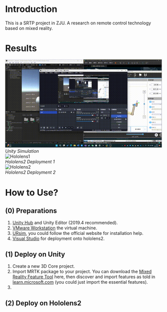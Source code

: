 # Introduction
This is a SRTP project in ZJU. A research on remote control technology based on mixed reality.

# Results
![unity](https://github.com/FelixChristian011226/RoboticArmsControlWithMixedReality/blob/main/Results/Unity.gif)  
                        *Unity Simulation*  
![Hololens1](https://github.com/FelixChristian011226/RoboticArmsControlWithMixedReality/blob/main/Results/Hololens1.gif)  
                        *Hololens2 Deployment 1*  
![Hololens2](https://github.com/FelixChristian011226/RoboticArmsControlWithMixedReality/blob/main/Results/Hololens2.gif)  
                        *Hololens2 Deployment 2*  

# How to Use?
## (0) Preparations
1. [Unity Hub](https://unity.com/cn/unity-hub) and Unity Editor (2019.4 recommended).
2. [VMware Workstation](https://www.vmware.com/cn/products/workstation-player.html) the virtual machine.
3. [URsim](https://www.universal-robots.com/download/software-e-series/simulator-non-linux/offline-simulator-e-series-ur-sim-for-non-linux-594/), you could follow the official website for installation help.
4. [Visual Studio](https://visualstudio.microsoft.com/zh-hans/) for deployment onto hololens2.
## (1) Deploy on Unity
1. Create a new 3D Core project.
2. Import MRTK package to your project. You can download the [Mixed Reality Feature Tool](https://www.microsoft.com/en-us/download/details.aspx?id=102778) here, then discover and import features as told in [learn.microsoft.com](https://learn.microsoft.com/zh-cn/windows/mixed-reality/mrtk-unity/mrtk2/configuration/usingupm?view=mrtkunity-2022-05) (you could just import the essential features).
4. 
## (2) Deploy on Hololens2
